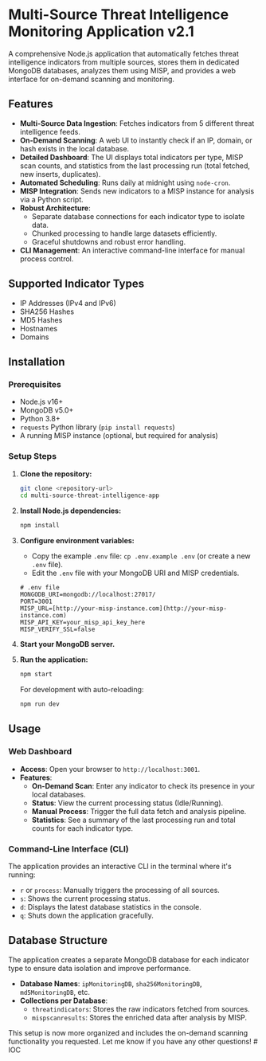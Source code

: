 # Multi-Source Threat Intelligence Monitoring Application v2.1

A comprehensive Node.js application that automatically fetches threat intelligence indicators from multiple sources, stores them in dedicated MongoDB databases, analyzes them using MISP, and provides a web interface for on-demand scanning and monitoring.

## Features

-   **Multi-Source Data Ingestion**: Fetches indicators from 5 different threat intelligence feeds.
-   **On-Demand Scanning**: A web UI to instantly check if an IP, domain, or hash exists in the local database.
-   **Detailed Dashboard**: The UI displays total indicators per type, MISP scan counts, and statistics from the last processing run (total fetched, new inserts, duplicates).
-   **Automated Scheduling**: Runs daily at midnight using `node-cron`.
-   **MISP Integration**: Sends new indicators to a MISP instance for analysis via a Python script.
-   **Robust Architecture**:
    -   Separate database connections for each indicator type to isolate data.
    -   Chunked processing to handle large datasets efficiently.
    -   Graceful shutdowns and robust error handling.
-   **CLI Management**: An interactive command-line interface for manual process control.

## Supported Indicator Types

-   IP Addresses (IPv4 and IPv6)
-   SHA256 Hashes
-   MD5 Hashes
-   Hostnames
-   Domains

## Installation

### Prerequisites

-   Node.js v16+
-   MongoDB v5.0+
-   Python 3.8+
-   `requests` Python library (`pip install requests`)
-   A running MISP instance (optional, but required for analysis)

### Setup Steps

1.  **Clone the repository:**
    ```bash
    git clone <repository-url>
    cd multi-source-threat-intelligence-app
    ```

2.  **Install Node.js dependencies:**
    ```bash
    npm install
    ```

3.  **Configure environment variables:**
    -   Copy the example `.env` file: `cp .env.example .env` (or create a new `.env` file).
    -   Edit the `.env` file with your MongoDB URI and MISP credentials.
    ```
    # .env file
    MONGODB_URI=mongodb://localhost:27017/
    PORT=3001
    MISP_URL=[http://your-misp-instance.com](http://your-misp-instance.com)
    MISP_API_KEY=your_misp_api_key_here
    MISP_VERIFY_SSL=false
    ```

4.  **Start your MongoDB server.**

5.  **Run the application:**
    ```bash
    npm start
    ```
    For development with auto-reloading:
    ```bash
    npm run dev
    ```

## Usage

### Web Dashboard

-   **Access**: Open your browser to `http://localhost:3001`.
-   **Features**:
    -   **On-Demand Scan**: Enter any indicator to check its presence in your local databases.
    -   **Status**: View the current processing status (Idle/Running).
    -   **Manual Process**: Trigger the full data fetch and analysis pipeline.
    -   **Statistics**: See a summary of the last processing run and total counts for each indicator type.

### Command-Line Interface (CLI)

The application provides an interactive CLI in the terminal where it's running:

-   `r` or `process`: Manually triggers the processing of all sources.
-   `s`: Shows the current processing status.
-   `d`: Displays the latest database statistics in the console.
-   `q`: Shuts down the application gracefully.

## Database Structure

The application creates a separate MongoDB database for each indicator type to ensure data isolation and improve performance.

-   **Database Names**: `ipMonitoringDB`, `sha256MonitoringDB`, `md5MonitoringDB`, etc.
-   **Collections per Database**:
    -   `threatindicators`: Stores the raw indicators fetched from sources.
    -   `mispscanresults`: Stores the enriched data after analysis by MISP.

This setup is now more organized and includes the on-demand scanning functionality you requested. Let me know if you have any other questions!
#   I O C  
 